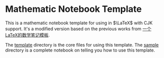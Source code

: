 # Mathematic Notebook Template

This is a mathematic notebook template for using in $\LaTeX$ with CJK support.
It's a modified version based on the previous works from [一个LaTeX的数学笔记模板](https://zhuanlan.zhihu.com/p/604236564).

The [template](template) directory is the core files for using this template.
The [sample](sample) directory is a complete notebook on telling you how to use this template.
